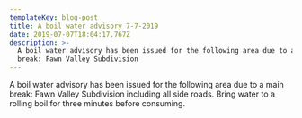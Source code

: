 ```yaml
---
templateKey: blog-post
title: A boil water advisory 7-7-2019
date: 2019-07-07T18:04:17.767Z
description: >-
  A boil water advisory has been issued for the following area due to a main
  break: Fawn Valley Subdivision
---
```

A boil water advisory has been issued for the following area due to a main break: Fawn Valley Subdivision including all side roads. Bring water to a rolling boil for three  minutes before consuming.
